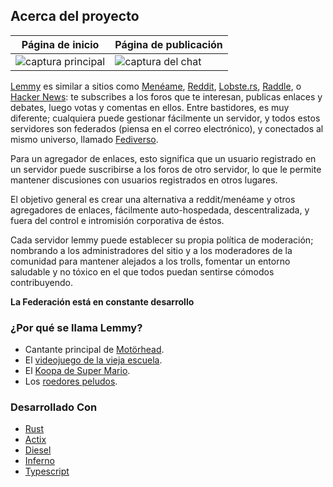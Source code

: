 ## Acerca del proyecto

| Página de inicio                      | Página de publicación                |
| ------------------------------------- | ------------------------------------ |
| ![captura principal](main_screen.png) | ![captura del chat](chat_screen.png) |

[Lemmy](https://github.com/LemmyNet/lemmy) es similar a sitios como [Menéame](https://meneame.net), [Reddit](https://reddit.com), [Lobste.rs](https://lobste.rs), [Raddle](https://raddle.me), o [Hacker News](https://news.ycombinator.com/): te subscribes a los foros que te interesan, publicas enlaces y debates, luego votas y comentas en ellos. Entre bastidores, es muy diferente; cualquiera puede gestionar fácilmente un servidor, y todos estos servidores son federados (piensa en el correo electrónico), y conectados al mismo universo, llamado [Fediverso](https://es.wikipedia.org/wiki/Fediverso).

Para un agregador de enlaces, esto significa que un usuario registrado en un servidor puede suscribirse a los foros de otro servidor, lo que le permite mantener discusiones con usuarios registrados en otros lugares.

El objetivo general es crear una alternativa a reddit/menéame y otros agregadores de enlaces, fácilmente auto-hospedada, descentralizada, y fuera del control e intromisión corporativa de éstos.

Cada servidor lemmy puede establecer su propia política de moderación; nombrando a los administradores del sitio y a los moderadores de la comunidad para mantener alejados a los trolls, fomentar un entorno saludable y no tóxico en el que todos puedan sentirse cómodos contribuyendo.

**La Federación está en constante desarrollo**

### ¿Por qué se llama Lemmy?

- Cantante principal de [Motörhead](https://invidio.us/watch?v=pWB5JZRGl0U).
- El [videojuego de la vieja escuela](https://es.wikipedia.org/wiki/Lemmings).
- El [Koopa de Super Mario](https://www.mariowiki.com/Lemmy_Koopa).
- Los [roedores peludos](http://sunchild.fpwc.org/lemming-the-little-giant-of-the-north/).

### Desarrollado Con

- [Rust](https://www.rust-lang.org)
- [Actix](https://actix.rs/)
- [Diesel](http://diesel.rs/)
- [Inferno](https://infernojs.org)
- [Typescript](https://www.typescriptlang.org/)
